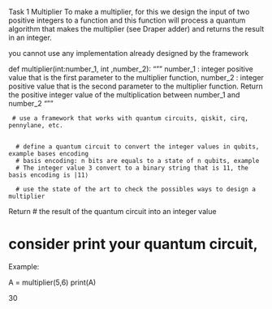 Task 1 Multiplier
To make a multiplier, for this we design the input of two positive integers to a function and this function will process a quantum algorithm that makes the multiplier (see Draper adder) and returns the result in an integer.

you cannot use any implementation already designed by the framework


def multiplier(int:number_1, int ,number_2):
     “””
 number_1 : integer positive value that is the first parameter to the multiplier function,
number_2 : integer positive value that is the second parameter to the multiplier function.
Return the positive integer value of the multiplication between number_1 and number_2
     “””

     # use a framework that works with quantum circuits, qiskit, cirq, pennylane, etc. 


      # define a quantum circuit to convert the integer values in qubits, example bases encoding 
      # basis encoding: n bits are equals to a state of n qubits, example 
      # The integer value 3 convert to a binary string that is 11, the basis encoding is |11⟩
     
      # use the state of the art to check the possibles ways to design a multiplier

  Return # the result of the quantum circuit into an integer value

# consider print your quantum circuit,


Example:

A = multiplier(5,6)
print(A)

30
